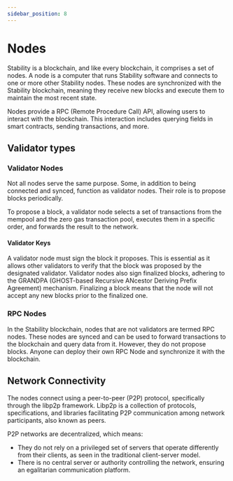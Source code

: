 ```yaml
---
sidebar_position: 8
---
```


# Nodes

Stability is a blockchain, and like every blockchain, it comprises a set of nodes. A node is a computer that runs Stability software and connects to one or more other Stability nodes. These nodes are synchronized with the Stability blockchain, meaning they receive new blocks and execute them to maintain the most recent state.

Nodes provide a RPC (Remote Procedure Call) API, allowing users to interact with the blockchain. This interaction includes querying fields in smart contracts, sending transactions, and more.

## Validator types

### Validator Nodes

Not all nodes serve the same purpose. Some, in addition to being connected and synced, function as validator nodes. Their role is to propose blocks periodically.

To propose a block, a validator node selects a set of transactions from the mempool and the zero gas transaction pool, executes them in a specific order, and forwards the result to the network.

#### Validator Keys

A validator node must sign the block it proposes. This is essential as it allows other validators to verify that the block was proposed by the designated validator. Validator nodes also sign finalized blocks, adhering to the GRANDPA (GHOST-based Recursive ANcestor Deriving Prefix Agreement) mechanism. Finalizing a block means that the node will not accept any new blocks prior to the finalized one.

### RPC Nodes

In the Stability blockchain, nodes that are not validators are termed RPC nodes. These nodes are synced and can be used to forward transactions to the blockchain and query data from it. However, they do not propose blocks. Anyone can deploy their own RPC Node and synchronize it with the blockchain.

## Network Connectivity

The nodes connect using a peer-to-peer (P2P) protocol, specifically through the libp2p framework. Libp2p is a collection of protocols, specifications, and libraries facilitating P2P communication among network participants, also known as peers.

P2P networks are decentralized, which means:

- They do not rely on a privileged set of servers that operate differently from their clients, as seen in the traditional client-server model.
- There is no central server or authority controlling the network, ensuring an egalitarian communication platform.

